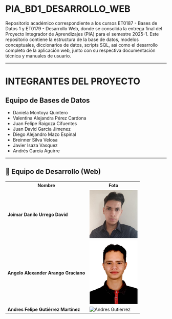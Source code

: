 # PIA_BD1_DESARROLLO_WEB
Repositorio académico correspondiente a los cursos ET0187 - Bases de Datos 1 y ET0179 - Desarrollo Web, donde se consolida la entrega final del Proyecto Integrador de Aprendizajes (PIA) para el semestre 2025-1. Este repositorio contiene la estructura de la base de datos, modelos conceptuales, diccionarios de datos, scripts SQL, así como el desarrollo completo de la aplicación web, junto con su respectiva documentación técnica y manuales de usuario.

---

# INTEGRANTES DEL PROYECTO

## Equipo de Bases de Datos
- Daniela Montoya Quintero  
- Valentina Alejandra Pérez Cardona  
- Juan Felipe Raigoza Cifuentes  
- Juan David Garcia Jimenez  
- Diego Alejandro Mazo Espinal  
- Breinner Silva Velosa  
- Javier Isaza Vasquez  
- Andrés García Aguirre  

---

## 🔧 Equipo de Desarrollo (Web)

<table>
  <tr>
    <th>Nombre</th>
    <th>Foto</th>
  </tr>
  <tr>
    <td><strong>Joimar Danilo Urrego David</strong></td>
    <td><img src="assets/danilo_urrego.jpg" alt="Danilo Urrego" width="150"/></td>
  </tr>
  <tr>
    <td><strong>Angelo Alexander Arango Graciano</strong></td>
    <td><img src="assets/angelo_arango.png" alt="Angelo Arango" width="150"/></td>
  </tr>
  <tr>
    <td><strong>Andres Felipe Gutiérrez Martínez</strong></td>
    <td><img src="assets/andres_gutierrez.jpg" alt="Andres Gutierrez" width="150"/></td>
  </tr>
</table>